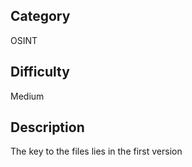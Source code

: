 ## Category
OSINT
## Difficulty 
Medium
## Description
The key to the files lies in the first version
